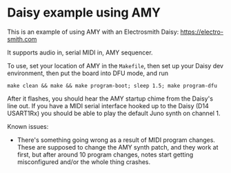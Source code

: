 # Daisy example using AMY

This is an example of using AMY with an Electrosmith Daisy: https://electro-smith.com

It supports audio in, serial MIDI in, AMY sequencer.

To use, set your location of AMY in the `Makefile`, then set up your Daisy dev environment, then put the board into DFU mode, and run

```
make clean && make && make program-boot; sleep 1.5; make program-dfu
```

After it flashes, you should hear the AMY startup chime from the Daisy's line out.  If you have a MIDI serial interface hooked up to the Daisy (D14 USART1Rx) you should be able to play the default Juno synth on channel 1.

Known issues:
 - There's something going wrong as a result of MIDI program changes.  These are supposed to change the AMY synth patch, and they work at first, but after around 10 program changes, notes start getting misconfigured and/or the whole thing crashes.
